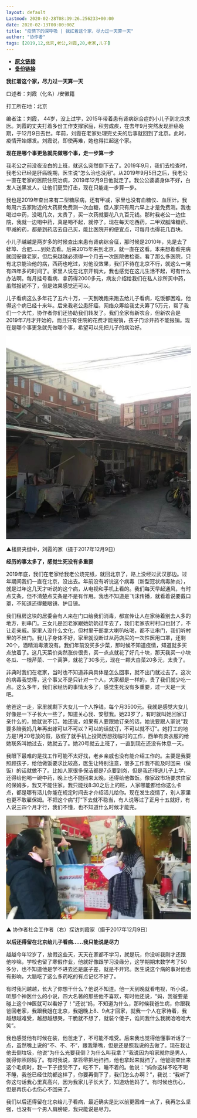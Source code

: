 ```yaml
---
layout: default
Lastmod: 2020-02-28T08:39:26.256233+00:00
date: 2020-02-13T00:00:00Z
title: "​疫情下的深呼吸 | 我扛着这个家，尽力过一天算一天"
author: "协作者"
tags: [2019,12,北京,老公,刘霞,20,老家,儿子]
---
```


* [**原文链接**](http://mp.weixin.qq.com/s?__biz=MzAwNjIyMjY5MQ==&mid=2649200628&idx=3&sn=dd3f211655c72c0b8ee5c28497ca79fb&chksm=830391f8b47418ee566437116f1e217175f653b0bce19fcd8b9eba6b8e23c0c9bf7e9f8f575a#rd)
* [**备份链接**](http://archive.ph/ghFp1)


  

**我扛着这个家，尽力过一天算一天**

  

口述者：刘霞（化名）/安徽籍

打工所在地：北京

编者注：刘霞， 44岁，没上过学，2015年带着患有肾病综合症的小儿子到北京求医。刘霞的丈夫打着多份工作支撑家庭，积劳成疾，在去年9月突然发现肝癌晚期，于12月9日去世。年前，刘霞在老家处理完丈夫的后事就回到了北京。此时，疫情开始爆发。刘霞说，即使再难，她也得扛起这个家。

**现在是哪个事更急就先做哪个事，走一步算一步**

我老公之前没夜没白的上班，就这么突然倒下去了。2019年9月，我们去检查时，我老公已经是肝癌晚期，医生说“怎么治也没用”。从2019年9月5日之后，我老公一直在老家的医院住院治病，2019年12月9日他就走了。我公公婆婆身体不好，白发人送黑发人，让他们更受打击，现在只能走一步算一步。

我也是2019年查出来有二型糖尿病，还有甲减，家里也没有血糖仪、血压计。我每周六去家附近的大药房免费测一次血糖，但人家只有周六早上才是免费测。我也喝过中药，没喝几次，太贵了，买一次药就要花八九百元钱。那时我老公一边住院，我就一边喝中药，真是喝不起，就停了。现在每天吃西药，二甲双胍降糖药、甲减的药，都是到药店去自己买，能比医院开的便宜点，可每月也得花几百块。

  

小儿子越越是两岁多的时候查出来患有肾病综合征，那时候是2010年，先是去了蚌埠、合肥……到处去看。后来2015年来到北京，就一直在这看。本来想着看完病就回安徽老家，但后来越越必须得一个月去一次医院做检查。看了那么多医院，只有北京能治他的病，西药也吃过，对他没效果，我们不待在北京不行，就这么一晃有四年多的时间了。家里人说在北京开销大，我也感觉在这儿生活不起，可有什么办法啊。每月挂号看病、拿药得2000多元，病友介绍给我们在私人诊所买中药，虽然报销不了，但是效果感觉还可以。

儿子看病这么多年花了五六十万，一天到晚跑来跑去给儿子看病，吃饭都困难，他得这个病已经十来年。后来我老公患肝癌，网络众筹给我丈夫筹了5万元，帮了我们一个大忙，协作者你们还协助我们转发了。我们全家有新农合，但新农合是2019年7月才开始的，而且只有住院的花费才能报销，孩子门诊开药不能报销。现在是哪个事更急就先做哪个事，希望可以先把儿子的病治好。

![](/images/post/65cc8ca5f82427d277e6df4935e9cafc.jpg)

▲楼房夹缝中，刘霞的家（摄于2017年12月9日）

**经历的事太多了，感觉生死没有多重要**

2019年底，我们在老家给我老公烧完纸，就回北京了，路上没经过武汉那边。过年期间我们一直在北京，没出去。年前没有听说这个病毒（新型冠状病毒肺炎），就是过年这几天才听说的这个病，从电视和手机上看的。我们每天早起通风，有时点艾条，但不清楚点艾条是不是有作用。我也不知道是飞沫传播，就看着说要戴口罩，不知道还得戴眼镜、护目镜。

  

我们租房这块的居委会有人来在门口给我们消毒，都宣传让人在家待着别去人多的地方，别串门。三女儿是回老家跟她奶奶过年去了，我们老家农村村口也封了，不让走亲戚。家里人没什么文化，但村里干部拿大喇叭吆喝，都不让串门，我们听村里的不出门。我儿子身体不好，家里就没断过从药店买的一次性医用口罩，还剩20个，酒精消毒液没有。我们年前没买多少菜，那时候不知道疫情，知道就多买点放着了。这几天菜价突然涨价很贵，买一点点就花了好几十块，那天我买一小块冬瓜、一根芹菜、一个莴笋，就花了30多元，现在一颗大白菜20多元，太贵了。 

  

非典时我们在老家，当时也不知道非典具体是怎么回事，就不出门就过去了。这次的病毒我觉得，这个事又不是只针对一个人，大家都是一样的，贵了我们就少吃一点。这么多年，我们家经历的事情太多了，感觉生死没有多重要，过一天是一天吧。

他爸这一走，家里就剩下大女儿一个人挣钱，每个月3500元。我就是感觉大女儿好像是一下子长大一些了，知道关心我、安慰我。她23岁了，有时就叫她回家订亲什么的，她就说不订。她还说，如果有人要跟她订亲的话，她说要跟人家说“我要多陪我妈几年再出嫁可以不可以？可以的话就订，不可以就不订”。她打工的地方是1月20号放的假，放假了就手机上投简历想找临时的工作，西单有卖衣服的给她联系叫她过去，她就去了。她20号就去上班了，一直到现在还没有休息一天。

  

我眼下最难的是找工作可能不太好找，老乡亲戚也没有能介绍工作的。主要是我要照顾孩子，给他做饭要求比较高，医生让特别注意，很多工作我不能及时回来（做饭）的话就做不了。比如人家很多保洁都是7点要到岗，但是我还得送儿子上学，还得给他喝一碗中药，晚上也不能回来太晚，还得给他做饭。像家政市场要求住家的保姆多，我又不能住家。我只能找8:30之后上的班，人家哪能都给你这么卡点，都是哪有活儿你能在规定时间去才介绍活儿给你。现在发生疫情了，别人家里也更不敢雇保姆。不把这个病“打”下去就不稳当，有人说等过了正月十五就好，有人说三四个月才行，我们不懂，也不知道什么时候才能完。

![](/images/post/e3369d1f327dfe5f443b500121d341c2.jpg)

▲ 协作者社会工作者（右）探访刘霞家（摄于2017年12月9日）

**以后还得留在北京给儿子看病……我只能说是尽力**

越越今年12岁了，放假这些天，天天在家都不学习，就是玩，你没听我刚才还跟他吵嘛，学校也留了寒假作业，他就好像跟学习没缘分，这学期期末数学考了50多分，也不知道他是学不进去还是底子差，就是不开窍。医生说这个病的事对他也有影响，大脑吃了这么多药吃的有点记忆不好了。

  

有时我问越越，长大了你想干什么？他说不知道。他一天到晚就看电视，听小说，听那个神医什么的小说，四大名著的那些他不喜欢，有时他还说，“妈，我爸要是碰上这个神医就可以看好了！”还说“妈，不知道为什么，那时候我爸生病，你跟我爸回老家，我跟我姐在北京，我姐晚上8、9点才回家，就我一个人在家待着，我越想越难受，越想越想哭，干脆就不想了，就装个傻子，谁问我什么我就哈哈哈大笑”。

  

我也感觉他有时候在装，他爸走了，不可能不难受。后来我也觉得他懂事听话了一点，虽然嘴上说的“不、不、不”，跟我犟嘴，但是还是照我说的去做了。现在我让他去倒垃圾，他说“为什么光要我倒？为什么叫我拿？”我说因为咱家就你是男人，就得你照顾妈了。有时我说，拿笤帚把地扫扫，他也拿起来就扫了。他爸刚查出来这个毛病时，我一下子接受不了，吃不下，睡不着的。他说：“妈你这样不吃不喝不睡，我爸已经住院都这样了，你要再倒下了，我们怎么办啊？”，我说：“我听了你这句话我心里真高兴，因为我家儿子长大了，知道劝他妈了”。有时候也伤心，但是再伤心也伤心不回来了。

  

我们以后还得留在北京给儿子看病，最近确实是比以前更困难一点了，我再怎么坚强，也没有一个男人肩膀硬，我只能说是尽力。

